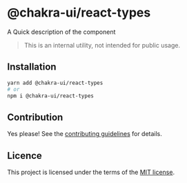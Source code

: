 # @chakra-ui/react-types

A Quick description of the component

> This is an internal utility, not intended for public usage.

## Installation

```sh
yarn add @chakra-ui/react-types
# or
npm i @chakra-ui/react-types
```

## Contribution

Yes please! See the
[contributing guidelines](https://github.com/chakra-ui/chakra-ui/blob/master/CONTRIBUTING.md)
for details.

## Licence

This project is licensed under the terms of the
[MIT license](https://github.com/chakra-ui/chakra-ui/blob/master/LICENSE).

